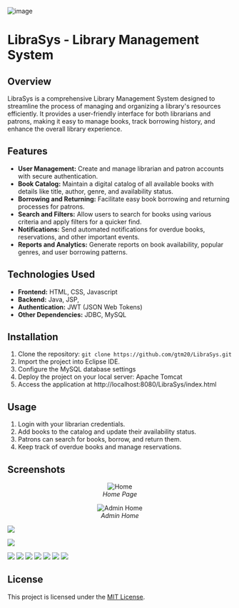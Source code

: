 

![image](https://github.com/gtm20/LibraSys/assets/115064011/51ad55cb-e9cf-4837-85be-189f2af587b3)


# LibraSys - Library Management System

## Overview

LibraSys is a comprehensive Library Management System designed to streamline the process of managing and organizing a library's resources efficiently. It provides a user-friendly interface for both librarians and patrons, making it easy to manage books, track borrowing history, and enhance the overall library experience.

## Features

- **User Management:** Create and manage librarian and patron accounts with secure authentication.
- **Book Catalog:** Maintain a digital catalog of all available books with details like title, author, genre, and availability status.
- **Borrowing and Returning:** Facilitate easy book borrowing and returning processes for patrons.
- **Search and Filters:** Allow users to search for books using various criteria and apply filters for a quicker find.
- **Notifications:** Send automated notifications for overdue books, reservations, and other important events.
- **Reports and Analytics:** Generate reports on book availability, popular genres, and user borrowing patterns.

## Technologies Used

- **Frontend:** HTML, CSS, Javascript
- **Backend:** Java, JSP, 
- **Authentication:** JWT (JSON Web Tokens)
- **Other Dependencies:** JDBC, MySQL

## Installation

1. Clone the repository: `git clone https://github.com/gtm20/LibraSys.git`
2. Import the project into Eclipse IDE.
3. Configure the MySQL database settings
4. Deploy the project on your local server: Apache Tomcat
5. Access the application at http://localhost:8080/LibraSys/index.html

## Usage

1. Login with your librarian credentials.
2. Add books to the catalog and update their availability status.
3. Patrons can search for books, borrow, and return them.
4. Keep track of overdue books and manage reservations.


## Screenshots

<p align="center">

<img src="https://github.com/gtm20/LibraSys/assets/115064011/6dd8e853-628d-4098-8f11-18655657c1df" alt="Home">

  
<br>
<em>Home Page</em>
</p>
<p align="center">
<img src="https://github.com/gtm20/LibraSys/assets/115064011/ed2c2823-8f4a-460f-af45-06b7ea4191c5" alt="Admin Home">
<br>
<em>Admin Home</em>
</p>
<p>
<img src="https://github.com/gtm20/LibraSys/assets/115064011/28f97b40-3fe3-420f-9aee-a1618dd56afd">

</p>
<p>
<img src="https://github.com/gtm20/LibraSys/assets/115064011/32fc8009-c315-45fb-920c-931c7811a595">
</p>
<img src="https://github.com/gtm20/LibraSys/assets/115064011/e3d64824-7013-452f-b152-ad5ba89ac363">

<img src="https://github.com/gtm20/LibraSys/assets/115064011/617dd5be-e78c-4e10-8370-11c5b6b8b123">


<img src="https://github.com/gtm20/LibraSys/assets/115064011/cdfe86ed-5edc-4606-b7d4-bbff453d3fb2">


<img src="https://github.com/gtm20/LibraSys/assets/115064011/082cb3ea-d6bb-4a8e-acd9-b47f3bd7b623">


<img src="https://github.com/gtm20/LibraSys/assets/115064011/b8142226-07cb-4915-ae59-f5098fa294fd">

<img src="https://github.com/gtm20/LibraSys/assets/115064011/d2d92e57-7a08-42a1-aa7d-2e3368167785">

<img src="https://github.com/gtm20/LibraSys/assets/115064011/0253c5ee-c12a-4471-8ce2-a5040fe49243">




## License

This project is licensed under the [MIT License](LICENSE).
